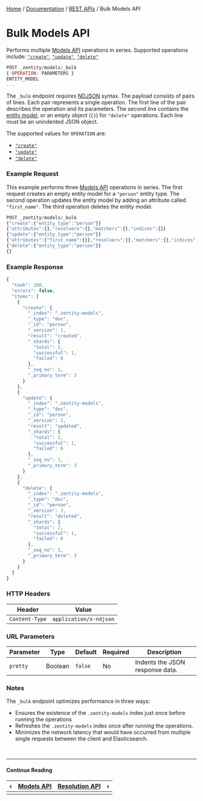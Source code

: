 [Home](/) / [Documentation](/docs) / [REST APIs](/docs/rest-apis) / Bulk Models API


# <a name="bulk-models-api"></a>Bulk Models API

Performs multiple [Models API](/docs/rest-apis/models-api) operations in series.
Supported operations include:
[`"create"`](/docs/rest-apis/models-api#create-entity-model),
[`"update"`](/docs/rest-apis/models-api#update-entity-model),
[`"delete"`](/docs/rest-apis/models-api#delete-entity-model)

```javascript
POST _zentity/models/_bulk
{ OPERATION: PARAMETERS }
ENTITY_MODEL
...
```

The `_bulk` endpoint requires [NDJSON](http://ndjson.org/) syntax. The payload
consists of pairs of lines. Each pair represents a single operation. The first
line of the pair describes the operation and its parameters. The second line
contains the [entity model](/docs/entity-models/specification), or an empty
object (`{}`) for `"delete"` operations. Each line must be an unindented JSON
object.

The supported values for `OPERATION` are:

- [`"create"`](/docs/rest-apis/models-api#create-entity-model)
- [`"update"`](/docs/rest-apis/models-api#update-entity-model)
- [`"delete"`](/docs/rest-apis/models-api#delete-entity-model)


### Example Request

This example performs three [Models API](/docs/rest-apis/models-api) operations
in series. The first request creates an empty entity model for a `"person"`
entity type. The second operation updates the entity model by adding an
attribute called `"first_name"`. The third operation deletes the entity model.

```javascript
POST _zentity/models/_bulk
{"create":{"entity_type":"person"}}
{"attributes":{},"resolvers":{},"matchers":{},"indices":{}}
{"update":{"entity_type":"person"}}
{"attributes":{"first_name":{}},"resolvers":{},"matchers":{},"indices":{}}
{"delete":{"entity_type":"person"}}
{}
```


### Example Response

```javascript
{
  "took": 208,
  "errors": false,
  "items": [
    {
      "create": {
        "_index": ".zentity-models",
        "_type": "doc",
        "_id": "person",
        "_version": 1,
        "result": "created",
        "_shards": {
          "total": 2,
          "successful": 1,
          "failed": 0
        },
        "_seq_no": 1,
        "_primary_term": 3
      }
    },
    {
      "update": {
        "_index": ".zentity-models",
        "_type": "doc",
        "_id": "person",
        "_version": 2,
        "result": "updated",
        "_shards": {
          "total": 2,
          "successful": 1,
          "failed": 0
        },
        "_seq_no": 1,
        "_primary_term": 3
      }
    },
    {
      "delete": {
        "_index": ".zentity-models",
        "_type": "doc",
        "_id": "person",
        "_version": 3,
        "result": "deleted",
        "_shards": {
          "total": 2,
          "successful": 1,
          "failed": 0
        },
        "_seq_no": 1,
        "_primary_term": 3
      }
    }
  ]
}
```


### HTTP Headers

|Header|Value|
|------|-----|
|`Content-Type`|`application/x-ndjson`|


### URL Parameters

|Parameter|Type|Default|Required|Description|
|---------|----|-------|--------|-----------|
|`pretty`|Boolean|`false`|No|Indents the JSON response data.|


### Notes

The `_bulk` endpoint optimizes performance in three ways:

- Ensures the existence of the `.zentity-models` index just once before running
the operations
- Refreshes the `.zentity-models` index once after running the operations.
- Minimizes the network latency that would have occurred from multiple single
requests between the client and Elasticsearch.


&nbsp;

----

#### Continue Reading

|&#8249;|[Models API](/docs/rest-apis/models-api)|[Resolution API](/docs/rest-apis/resolution-api)|&#8250;|
|:---|:---|---:|---:|
|    |    |    |    |
